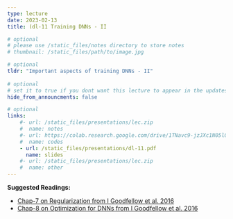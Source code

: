 ```yaml
---
type: lecture
date: 2023-02-13
title: (dl-11 Training DNNs - II

# optional
# please use /static_files/notes directory to store notes
# thumbnail: /static_files/path/to/image.jpg

# optional
tldr: "Important aspects of training DNNs - II"
  
# optional
# set it to true if you dont want this lecture to appear in the updates section
hide_from_announcments: false

# optional
links: 
    #- url: /static_files/presentations/lec.zip
    #  name: notes
    #- url: https://colab.research.google.com/drive/1TNavc9-jzJXc1N05l06KYfgaSmu7zqxN?usp=sharing
    #  name: codes
    - url: /static_files/presentations/dl-11.pdf
      name: slides
    #- url: /static_files/presentations/lec.zip
    #  name: other
---
```


**Suggested Readings:**
- [Chap-7 on Regularization from I Goodfellow et al. 2016](https://www.deeplearningbook.org/contents/regularization.html)
- [Chap-8 on Optimization for DNNs from I Goodfellow et al. 2016](https://www.deeplearningbook.org/contents/optimization.html)


